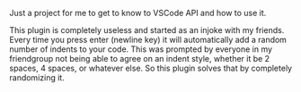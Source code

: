 Just a project for me to get to know to VSCode API and how to use it.

This plugin is completely useless and started as an injoke with my friends.
Every time you press enter (newline key) it will automatically add a random number of indents to your code.
This was prompted by everyone in my friendgroup not being able to agree on an indent style, whether it be 2 spaces, 4 spaces,
or whatever else. So this plugin solves that by completely randomizing it.